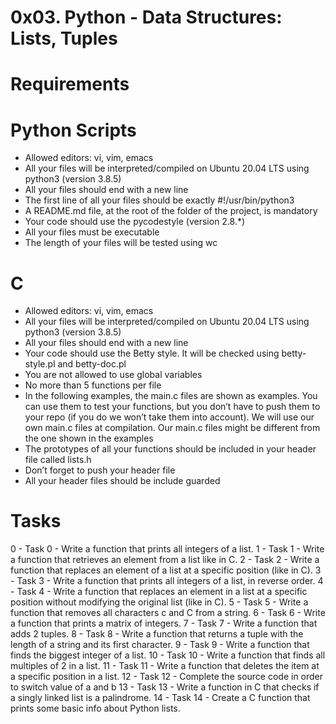# 0x03. Python - Data Structures: Lists, Tuples

# Requirements

# Python Scripts
* Allowed editors: vi, vim, emacs
* All your files will be interpreted/compiled on Ubuntu 20.04 LTS using python3 (version 3.8.5)
* All your files should end with a new line
* The first line of all your files should be exactly #!/usr/bin/python3
* A README.md file, at the root of the folder of the project, is mandatory
* Your code should use the pycodestyle (version 2.8.*)
* All your files must be executable
* The length of your files will be tested using wc

# C
* Allowed editors: vi, vim, emacs
* All your files will be interpreted/compiled on Ubuntu 20.04 LTS using python3 (version 3.8.5)
* All your files should end with a new line
* Your code should use the Betty style. It will be checked using betty-style.pl and betty-doc.pl
* You are not allowed to use global variables
* No more than 5 functions per file
* In the following examples, the main.c files are shown as examples. You can use them to test your functions, but you don’t have to push them to your repo (if you do we won’t take them into account). We will use our own main.c files at compilation. Our main.c files might be different from the one shown in the examples
* The prototypes of all your functions should be included in your header file called lists.h
* Don’t forget to push your header file
* All your header files should be include guarded

# Tasks
0 - Task 0 - Write a function that prints all integers of a list.
1 - Task 1 - Write a function that retrieves an element from a list like in C.
2 - Task 2 - Write a function that replaces an element of a list at a specific position (like in C).
3 - Task 3 - Write a function that prints all integers of a list, in reverse order.
4 - Task 4 - Write a function that replaces an element in a list at a specific position without modifying the original list (like in C).
5 - Task 5 - Write a function that removes all characters c and C from a string.
6 - Task 6 - Write a function that prints a matrix of integers.
7 - Task 7 - Write a function that adds 2 tuples.
8 - Task 8 - Write a function that returns a tuple with the length of a string and its first character.
9 - Task 9 - Write a function that finds the biggest integer of a list.
10 - Task 10 - Write a function that finds all multiples of 2 in a list.
11 - Task 11 - Write a function that deletes the item at a specific position in a list.
12 - Task 12 - Complete the source code in order to switch value of a and b
13 - Task 13 - Write a function in C that checks if a singly linked list is a palindrome.
14 - Task 14 - Create a C function that prints some basic info about Python lists.

